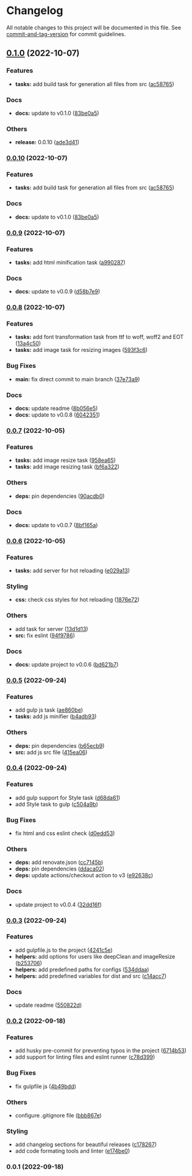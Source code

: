 # Changelog

All notable changes to this project will be documented in this file. See [commit-and-tag-version](https://github.com/absolute-version/commit-and-tag-version) for commit guidelines.

## [0.1.0](https://github.com/waveofdandelion/dandelion-gpack/compare/v0.0.9...v0.1.0) (2022-10-07)


### Features

* **tasks:** add build task for generation all files from src ([ac58765](https://github.com/waveofdandelion/dandelion-gpack/commit/ac58765db21b0bf36ae418f46eae059505ed3e63))


### Docs

* **docs:** update to v0.1.0 ([83be0a5](https://github.com/waveofdandelion/dandelion-gpack/commit/83be0a5c04910e3a60d4f19991eaea1533174ff6))


### Others

* **release:** 0.0.10 ([ade3d41](https://github.com/waveofdandelion/dandelion-gpack/commit/ade3d410eeae5597d3b197c43f1b38e240afea97))

### [0.0.10](https://github.com/waveofdandelion/dandelion-gpack/compare/v0.0.9...v0.0.10) (2022-10-07)


### Features

* **tasks:** add build task for generation all files from src ([ac58765](https://github.com/waveofdandelion/dandelion-gpack/commit/ac58765db21b0bf36ae418f46eae059505ed3e63))


### Docs

* **docs:** update to v0.1.0 ([83be0a5](https://github.com/waveofdandelion/dandelion-gpack/commit/83be0a5c04910e3a60d4f19991eaea1533174ff6))

### [0.0.9](https://github.com/waveofdandelion/dandelion-gpack/compare/v0.0.8...v0.0.9) (2022-10-07)


### Features

* **tasks:** add html minification task ([a990287](https://github.com/waveofdandelion/dandelion-gpack/commit/a9902870514a59df2d40bde91fcf0973d32788a7))


### Docs

* **docs:** update to v0.0.9 ([d58b7e9](https://github.com/waveofdandelion/dandelion-gpack/commit/d58b7e92657365278bd259063a4b7cbe587afa08))

### [0.0.8](https://github.com/waveofdandelion/dandelion-gpack/compare/v0.0.7...v0.0.8) (2022-10-07)


### Features

* **tasks:** add font transformation task from ttf to woff, woff2 and EOT ([13a4c50](https://github.com/waveofdandelion/dandelion-gpack/commit/13a4c500b1f57599cf3d8f84ad101718793fb4f1))
* **tasks:** add image task for resizing images ([593f3c6](https://github.com/waveofdandelion/dandelion-gpack/commit/593f3c64676579291e92e004888e1bc48b37aa48))


### Bug Fixes

* **main:** fix direct commit to main branch ([37e73a9](https://github.com/waveofdandelion/dandelion-gpack/commit/37e73a95f2709448d3b463033eac42f2931ee825))


### Docs

* **docs:** update readme ([8b056e5](https://github.com/waveofdandelion/dandelion-gpack/commit/8b056e58bf9605b8fe89c608b506fe4336531a4d))
* **docs:** update to v0.0.8 ([6042351](https://github.com/waveofdandelion/dandelion-gpack/commit/60423513314199b97f8a4e0b08d32344a5c46cc3))

### [0.0.7](https://github.com/waveofdandelion/dandelion-gpack/compare/v0.0.6...v0.0.7) (2022-10-05)


### Features

* **tasks:** add image resize task ([958ea65](https://github.com/waveofdandelion/dandelion-gpack/commit/958ea6570ceb3dff068d54d6aadb4920faaad5c3))
* **tasks:** add image resizing task ([bf6a322](https://github.com/waveofdandelion/dandelion-gpack/commit/bf6a322bdf4609b905bfda1f8ee86b3dd7b13e2c))


### Others

* **deps:** pin dependencies ([90acdb0](https://github.com/waveofdandelion/dandelion-gpack/commit/90acdb09451d59d2a940d280df67810f7bfd52ab))


### Docs

* **docs:** update to v0.0.7 ([8bf165a](https://github.com/waveofdandelion/dandelion-gpack/commit/8bf165a5cb635ae2eb28aa725f4d91dd8b36d1aa))

### [0.0.6](https://github.com/waveofdandelion/dandelion-gpack/compare/v0.0.5...v0.0.6) (2022-10-05)


### Features

* **tasks:** add server for hot reloading ([e029a13](https://github.com/waveofdandelion/dandelion-gpack/commit/e029a130f74c01e881bd11d85bb61cb7bf73439d))


### Styling

* **css:** check css styles for hot reloading ([1876e72](https://github.com/waveofdandelion/dandelion-gpack/commit/1876e72180daaa499c08631406c998d189c8007c))


### Others

* add task for server ([13d1d13](https://github.com/waveofdandelion/dandelion-gpack/commit/13d1d130fd612b7897ae2fb02d4441a07969a75b))
* **src:** fix eslint ([94f9786](https://github.com/waveofdandelion/dandelion-gpack/commit/94f97864165fd9f7faa9932b1edb268e0e9ed01e))


### Docs

* **docs:** update project to v0.0.6 ([bd621b7](https://github.com/waveofdandelion/dandelion-gpack/commit/bd621b7d23e0f43c4907f2250d4ecf272809fd8f))

### [0.0.5](https://github.com/waveofdandelion/dandelion-gpack/compare/v0.0.4...v0.0.5) (2022-09-24)


### Features

* add gulp js task ([ae860be](https://github.com/waveofdandelion/dandelion-gpack/commit/ae860becf7b335617dd223d680b6deebb113ae00))
* **tasks:** add js minifier ([b4adb93](https://github.com/waveofdandelion/dandelion-gpack/commit/b4adb93a9a9bd35b91808b87b87ace63c5ba3e80))


### Others

* **deps:** pin dependencies ([b65ecb9](https://github.com/waveofdandelion/dandelion-gpack/commit/b65ecb9ea5f750c9dd800c9b5782cb6219565d1e))
* **src:** add js src file ([415ea06](https://github.com/waveofdandelion/dandelion-gpack/commit/415ea061cc2745a243e540e14d2089577762d6e8))

### [0.0.4](https://github.com/waveofdandelion/dandelion-gpack/compare/v0.0.3...v0.0.4) (2022-09-24)


### Features

* add gulp support for Style task ([d68da61](https://github.com/waveofdandelion/dandelion-gpack/commit/d68da61bb56b34016e665620ba6e32401706a9e6))
* add Style task to gulp ([c504a9b](https://github.com/waveofdandelion/dandelion-gpack/commit/c504a9bbfb4784afba96aeaadc5f3dc91c5a7b02))


### Bug Fixes

* fix html and css eslint check ([d0edd53](https://github.com/waveofdandelion/dandelion-gpack/commit/d0edd535fb196d877142399001b1edbd83052810))


### Others

* **deps:** add renovate.json ([cc7145b](https://github.com/waveofdandelion/dandelion-gpack/commit/cc7145b81a44c7a34714d42d6d8dfa94b62a1118))
* **deps:** pin dependencies ([ddaca02](https://github.com/waveofdandelion/dandelion-gpack/commit/ddaca02bfbffb01312339728f86aec99c08ff0e8))
* **deps:** update actions/checkout action to v3 ([e92638c](https://github.com/waveofdandelion/dandelion-gpack/commit/e92638cf10291f792ec644f3cc9bf1a4affbf6db))


### Docs

* update project to v0.0.4 ([32dd16f](https://github.com/waveofdandelion/dandelion-gpack/commit/32dd16f943e0e5c59bf5c3c3227cc07af452f5ab))

### [0.0.3](https://github.com/waveofdandelion/dandelion-gpack/compare/v0.0.2...v0.0.3) (2022-09-24)


### Features

* add gulpfile.js to the project ([4241c5e](https://github.com/waveofdandelion/dandelion-gpack/commit/4241c5e9d22901cf86cde4be28d76e8126b351fb))
* **helpers:** add options for users like deepClean and imageResize ([b253706](https://github.com/waveofdandelion/dandelion-gpack/commit/b253706ec10b0275709629364ea2faf3fa5137d0))
* **helpers:** add predefined paths for configs ([534ddaa](https://github.com/waveofdandelion/dandelion-gpack/commit/534ddaa06a22ef77950957b6d0006e0b1270c950))
* **helpers:** add predefined variables for dist and src ([c14acc7](https://github.com/waveofdandelion/dandelion-gpack/commit/c14acc782b81944310e4ec65b94f9648c1ce457c))


### Docs

* update readme ([550822d](https://github.com/waveofdandelion/dandelion-gpack/commit/550822d762ead64425b2bec3a1308ebef6064374))

### [0.0.2](https://github.com/waveofdandelion/dandelion-gpack/compare/v0.0.1...v0.0.2) (2022-09-18)


### Features

* add husky pre-commit for preventing typos in the project ([6714b53](https://github.com/waveofdandelion/dandelion-gpack/commit/6714b53b49de729b3bf5766ca8246dd6d89ec299))
* add support for linting files and eslint runner ([c78d399](https://github.com/waveofdandelion/dandelion-gpack/commit/c78d3993f36a5f3d37439f4f46972802b9e37cec))


### Bug Fixes

* fix gulpfile js ([4b49bdd](https://github.com/waveofdandelion/dandelion-gpack/commit/4b49bdd77857f835c6577f8e418a07f05db4808c))


### Others

* configure .gitignore file ([bbb867e](https://github.com/waveofdandelion/dandelion-gpack/commit/bbb867ecd8c04320b99c3786c8c1ce8dde116c99))


### Styling

* add changelog sections for beautiful releases ([c178267](https://github.com/waveofdandelion/dandelion-gpack/commit/c1782672dd240f54813b99df696b747761605cfa))
* add code formating tools and linter ([e174be0](https://github.com/waveofdandelion/dandelion-gpack/commit/e174be0b377d5eaa2ec4fddd28e5c85aef64acae))

### 0.0.1 (2022-09-18)
